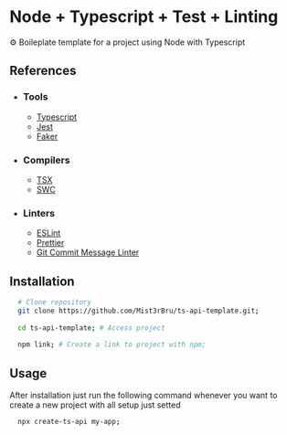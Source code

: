 # Node + Typescript + Test + Linting
⚙ Boileplate template for a project using Node with Typescript

## References
- ### Tools
  - [Typescript](https://www.typescriptlang.org/)
  - [Jest](https://jestjs.io/)
  - [Faker](https://fakerjs.dev/)
- ### Compilers
  - [TSX](https://github.com/esbuild-kit/tsx)
  - [SWC](https://swc.rs/)
- ### Linters
  - [ESLint](https://eslint.org/)
  - [Prettier](https://prettier.io/)
  - [Git Commit Message Linter](https://github.com/legend80s/commit-msg-linter)

## Installation
```bash
  # Clone repository
  git clone https://github.com/Mist3rBru/ts-api-template.git;
  
  cd ts-api-template; # Access project
  
  npm link; # Create a link to project with npm;
```

## Usage
After installation just run the following command whenever you want to create a new project with all setup just setted 
```bash
  npx create-ts-api my-app;
```
